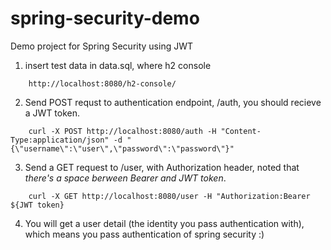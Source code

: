 # spring-security-demo
Demo project for Spring Security using JWT

1. insert test data in data.sql, where h2 console
```console
	http://localhost:8080/h2-console/
```
2. Send POST requst to authentication endpoint, /auth, you should recieve a JWT token.
```console
	curl -X POST http://localhost:8080/auth -H "Content-Type:application/json" -d "{\"username\":\"user\",\"password\":\"password\"}"
```
3. Send a GET request to /user, with Authorization header, noted that _there's a space berween Bearer and JWT token_.
```console
	curl -X GET http://localhost:8080/user -H "Authorization:Bearer ${JWT token}
```
4. You will get a user detail (the identity you pass authentication with), which means you pass authentication of spring security :) 
